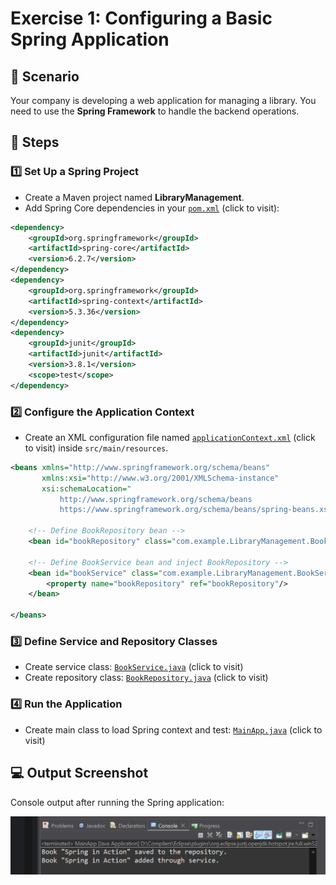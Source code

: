 # Exercise 1: Configuring a Basic Spring Application

## 📘 Scenario

Your company is developing a web application for managing a library. You need to use the **Spring Framework** to handle the backend operations.

## 🧩 Steps

### 1️⃣ Set Up a Spring Project

* Create a Maven project named **LibraryManagement**.
* Add Spring Core dependencies in your [`pom.xml`](./Code/LibraryManagement/pom.xml) (click to visit):

```xml
<dependency>
    <groupId>org.springframework</groupId>
    <artifactId>spring-core</artifactId>
    <version>6.2.7</version>
</dependency>
<dependency>
    <groupId>org.springframework</groupId>
    <artifactId>spring-context</artifactId>
    <version>5.3.36</version>
</dependency>
<dependency>
    <groupId>junit</groupId>
    <artifactId>junit</artifactId>
    <version>3.8.1</version>
    <scope>test</scope>
</dependency>
```

### 2️⃣ Configure the Application Context

* Create an XML configuration file named [`applicationContext.xml`](./Code/LibraryManagement/src/main/resources/applicationContext.xml) (click to visit) inside `src/main/resources`.

```xml
<beans xmlns="http://www.springframework.org/schema/beans"
       xmlns:xsi="http://www.w3.org/2001/XMLSchema-instance"
       xsi:schemaLocation="
           http://www.springframework.org/schema/beans
           https://www.springframework.org/schema/beans/spring-beans.xsd">

    <!-- Define BookRepository bean -->
    <bean id="bookRepository" class="com.example.LibraryManagement.BookRepository"/>

    <!-- Define BookService bean and inject BookRepository -->
    <bean id="bookService" class="com.example.LibraryManagement.BookService">
        <property name="bookRepository" ref="bookRepository"/>
    </bean>

</beans>
```

### 3️⃣ Define Service and Repository Classes

* Create service class: [`BookService.java`](./Code/LibraryManagement/src/main/java/com/example/LibraryManagement/BookService.java) (click to visit)
* Create repository class: [`BookRepository.java`](./Code/LibraryManagement/src/main/java/com/example/LibraryManagement/BookRepository.java) (click to visit)

### 4️⃣ Run the Application

* Create main class to load Spring context and test: [`MainApp.java`](./Code/LibraryManagement/src/main/java/com/example/LibraryManagement/MainApp.java) (click to visit)

## 💻 Output Screenshot

Console output after running the Spring application:

![Spring Output](./Output/Output.png)